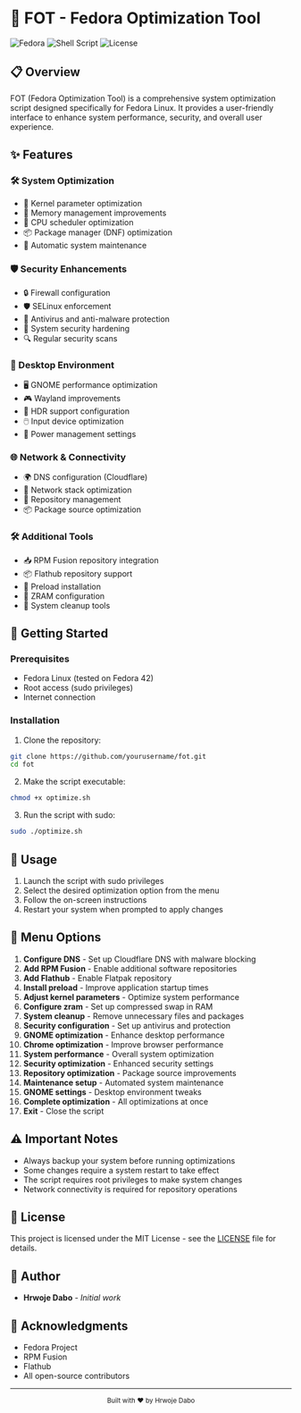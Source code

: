 # 🚀 FOT - Fedora Optimization Tool

![Fedora](https://img.shields.io/badge/Fedora-294172?style=for-the-badge&logo=fedora&logoColor=white)
![Shell Script](https://img.shields.io/badge/Shell_Script-121011?style=for-the-badge&logo=gnu-bash&logoColor=white)
![License](https://img.shields.io/badge/License-MIT-blue.svg)

## 📋 Overview

FOT (Fedora Optimization Tool) is a comprehensive system optimization script designed specifically for Fedora Linux. It provides a user-friendly interface to enhance system performance, security, and overall user experience.

## ✨ Features

### 🛠️ System Optimization
- 🔧 Kernel parameter optimization
- 💾 Memory management improvements
- 🚀 CPU scheduler optimization
- 📦 Package manager (DNF) optimization
- 🔄 Automatic system maintenance

### 🛡️ Security Enhancements
- 🔒 Firewall configuration
- 🛡️ SELinux enforcement
- 🦠 Antivirus and anti-malware protection
- 🔐 System security hardening
- 🔍 Regular security scans

### 🎨 Desktop Environment
- 🖥️ GNOME performance optimization
- 🎮 Wayland improvements
- 🎨 HDR support configuration
- 🖱️ Input device optimization
- 🔋 Power management settings

### 🌐 Network & Connectivity
- 🌍 DNS configuration (Cloudflare)
- 📡 Network stack optimization
- 🔄 Repository management
- 📦 Package source optimization

### 🛠️ Additional Tools
- 📥 RPM Fusion repository integration
- 📦 Flathub repository support
- 🔄 Preload installation
- 💾 ZRAM configuration
- 🧹 System cleanup tools

## 🚀 Getting Started

### Prerequisites
- Fedora Linux (tested on Fedora 42)
- Root access (sudo privileges)
- Internet connection

### Installation
1. Clone the repository:
```bash
git clone https://github.com/yourusername/fot.git
cd fot
```

2. Make the script executable:
```bash
chmod +x optimize.sh
```

3. Run the script with sudo:
```bash
sudo ./optimize.sh
```

## 🎯 Usage

1. Launch the script with sudo privileges
2. Select the desired optimization option from the menu
3. Follow the on-screen instructions
4. Restart your system when prompted to apply changes

## 📝 Menu Options

1. **Configure DNS** - Set up Cloudflare DNS with malware blocking
2. **Add RPM Fusion** - Enable additional software repositories
3. **Add Flathub** - Enable Flatpak repository
4. **Install preload** - Improve application startup times
5. **Adjust kernel parameters** - Optimize system performance
6. **Configure zram** - Set up compressed swap in RAM
7. **System cleanup** - Remove unnecessary files and packages
8. **Security configuration** - Set up antivirus and protection
9. **GNOME optimization** - Enhance desktop performance
10. **Chrome optimization** - Improve browser performance
11. **System performance** - Overall system optimization
12. **Security optimization** - Enhanced security settings
13. **Repository optimization** - Package source improvements
14. **Maintenance setup** - Automated system maintenance
15. **GNOME settings** - Desktop environment tweaks
16. **Complete optimization** - All optimizations at once
17. **Exit** - Close the script

## ⚠️ Important Notes

- Always backup your system before running optimizations
- Some changes require a system restart to take effect
- The script requires root privileges to make system changes
- Network connectivity is required for repository operations

## 📜 License

This project is licensed under the MIT License - see the [LICENSE](LICENSE) file for details.

## 👥 Author

- **Hrwoje Dabo** - *Initial work*

## 🙏 Acknowledgments

- Fedora Project
- RPM Fusion
- Flathub
- All open-source contributors

---

<div align="center">
  <sub>Built with ❤️ by Hrwoje Dabo</sub>
</div> 
